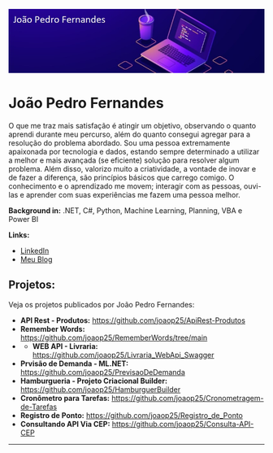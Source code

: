 <p align="center">
  <img src="backend-jp.jpg" >
</p>

# João Pedro Fernandes

O que me traz mais satisfação é atingir um objetivo, observando o quanto aprendi durante meu percurso, além do quanto consegui agregar para a resolução do problema abordado. Sou uma pessoa extremamente apaixonada por tecnologia e dados, estando sempre determinado a utilizar a melhor e mais avançada (se eficiente) solução para resolver algum problema. Além disso, valorizo muito a criatividade, a vontade de inovar e de fazer a diferença, são princípios básicos que carrego comigo. O conhecimento e o aprendizado me movem; interagir com as pessoas, ouvi-las e aprender com suas experiências me fazem uma pessoa melhor.

**Background in:** .NET, C#, Python, Machine Learning, Planning, VBA e Power BI

**Links:**
* [LinkedIn](https://www.linkedin.com/in/joao-pedro-fernandes-95a125180/)
* [Meu Blog](https://medium.com/@joaop_25)


## Projetos:
Veja os projetos publicados por João Pedro Fernandes:

* **API Rest - Produtos:** https://github.com/joaop25/ApiRest-Produtos
* **Remember Words:** https://github.com/joaop25/RememberWords/tree/main
* * **WEB API - Livraria:** https://github.com/joaop25/Livraria_WebApi_Swagger
* **Prvisão de Demanda - ML.NET:** https://github.com/joaop25/PrevisaoDeDemanda
* **Hamburgueria - Projeto Criacional Builder:** https://github.com/joaop25/HamburguerBuilder
* **Cronômetro para Tarefas:** https://github.com/joaop25/Cronometragem-de-Tarefas
* **Registro de Ponto:** https://github.com/joaop25/Registro_de_Ponto
* **Consultando API Via CEP:** https://github.com/joaop25/Consulta-API-CEP
---

